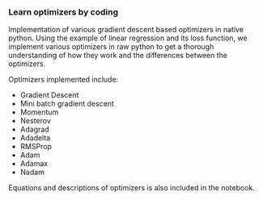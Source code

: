 ### Learn optimizers by coding

Implementation of various gradient descent based optimizers in native python. Using the example of linear regression and its loss function, we implement various optimizers in raw python to get a thorough understanding of how they work and the differences between the optimizers. 

Optimizers implemented include:

* Gradient Descent
* Mini batch gradient descent
* Momentum
* Nesterov
* Adagrad
* Adadelta
* RMSProp
* Adam
* Adamax
* Nadam

Equations and descriptions of optimizers is also included in the notebook. 
